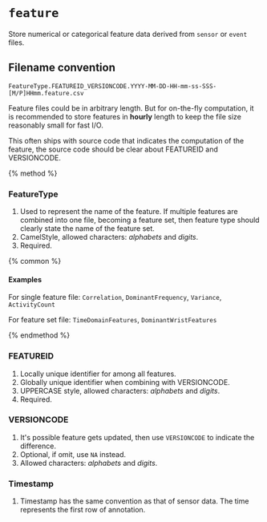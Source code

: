 # `feature`

Store numerical or categorical feature data derived from `sensor` or `event` files.

## Filename convention

```
FeatureType.FEATUREID_VERSIONCODE.YYYY-MM-DD-HH-mm-ss-SSS-[M/P]HHmm.feature.csv
```

Feature files could be in arbitrary length. But for on-the-fly computation, it is recommended to store features in **hourly** length to keep the file size reasonably small for fast I/O.

This often ships with source code that indicates the computation of the feature, the source code should be clear about FEATUREID and VERSIONCODE.

{% method %}

### FeatureType

1. Used to represent the name of the feature. If multiple features are combined into one file, becoming a feature set, then feature type should clearly state the name of the feature set.
2. CamelStyle, allowed characters: *alphabets* and *digits*.
3. Required.

{% common %}

#### Examples

For single feature file: `Correlation`, `DominantFrequency`, `Variance`, `ActivityCount`

For feature set file: `TimeDomainFeatures`, `DominantWristFeatures`

{% endmethod %}

### FEATUREID

1. Locally unique identifier for among all features.
2. Globally unique identifier when combining with VERSIONCODE.
3. UPPERCASE style, allowed characters: *alphabets* and *digits*.
4. Required.

### VERSIONCODE

1. It's possible feature gets updated, then use `VERSIONCODE` to indicate the difference.
2. Optional, if omit, use `NA` instead.
3. Allowed characters: *alphabets* and *digits*.

### Timestamp

1. Timestamp has the same convention as that of sensor data. The time represents the first row of annotation.


















